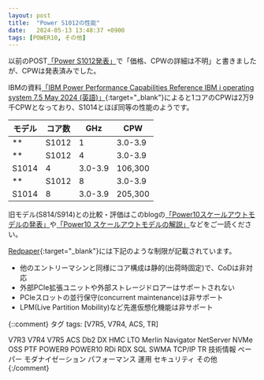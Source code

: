 ```yaml
---
layout: post
title:  "Power S1012の性能"
date:   2024-05-13 13:48:37 +0900
tags: [POWER10, その他]
---
```

以前のPOST[「Power S1012発表」](/GuriPages/2024/05/08/Power_S1012%E7%99%BA%E8%A1%A8/)で「価格、CPWの詳細は不明」と書きましたが、CPWは発表済みでした。

IBMの資料[「IBM Power Performance Capabilities Reference IBM i operating system 7.5 May 2024 (英語)」](https://www.ibm.com/downloads/cas/LGMXGGPJ){:target="_blank"}によると1コアのCPWは2万9千CPWとなっており、S1014とほぼ同等の性能のようです。

|モデル|コア数|GHz|CPW|
|----|-----|--|---|
**|S1012|1|3.0-3.9|29,000|**
**|S1012|4|3.0-3.9|111,300|**
|S1014|4|3.0-3.9|106,300|
**|S1012|8|3.0-3.9|203,100|**
|S1014|8|3.0-3.9|205,300|

旧モデル(S814/S914)との比較・評価はこのblogの[「Power10スケールアウトモデルの発表」](/GuriPages/2022/07/14/Power10%E3%82%B9%E3%82%B1%E3%83%BC%E3%83%AB%E3%82%A2%E3%82%A6%E3%83%88%E3%83%A2%E3%83%87%E3%83%AB%E3%81%AE%E7%99%BA%E8%A1%A8/)や[「Power10 スケールアウトモデルの解説」](/GuriPages/2022/08/09/Power10-%E3%82%B9%E3%82%B1%E3%83%BC%E3%83%AB%E3%82%A2%E3%82%A6%E3%83%88%E3%83%A2%E3%83%87%E3%83%AB%E3%81%AE%E8%A7%A3%E8%AA%AC/)などをご一読ください。

[Redpaper](https://www.redbooks.ibm.com/redpieces/pdfs/redp5728.pdf){:target="_blank"}には下記のような制限が記載されています。
- 他のエントリーマシンと同様にコア構成は静的(出荷時固定)で、CoDは非対応
- 外部PCIe拡張ユニットや外部ストレージドロアーはサポートされない
- PCIeスロットの並行保守(concurrent maintenance)は非サポート
- LPM(Live Partition Mobility)など先進仮想化機能は非サポート


{::comment}
タグ
tags: [V7R5, V7R4, ACS, TR]

V7R3
V7R4
V7R5
ACS
Db2
DX
HMC
LTO
Merlin
Navigator
NetServer
NVMe
OSS
PTF
POWER9
POWER10
RDi
RDX
SQL
SWMA
TCP/IP
TR
技術情報
ペーパー
モダナイゼーション
パフォーマンス
運用
セキュリティ
その他
{:/comment}

